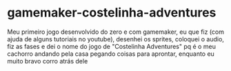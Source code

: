 # gamemaker-costelinha-adventures
Meu primeiro jogo desenvolvido do zero e com gamemaker, eu que fiz (com ajuda de alguns tutoriais no youtube), desenhei os sprites, coloquei o audio, fiz as fases e dei o nome do jogo de "Costelinha Adventures" pq é o meu cachorro andando pela casa pegando coisas para aprontar, enquanto eu muito bravo corro atrás dele
